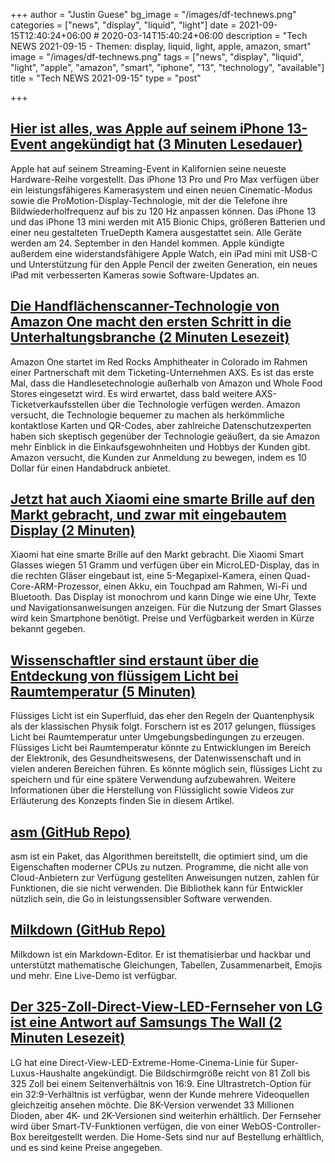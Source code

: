 +++
author = "Justin Guese"
bg_image = "/images/df-technews.png"
categories = ["news", "display", "liquid", "light"]
date = 2021-09-15T12:40:24+06:00 # 2020-03-14T15:40:24+06:00
description = "Tech NEWS 2021-09-15 - Themen: display, liquid, light, apple, amazon, smart"
image = "/images/df-technews.png"
tags = ["news", "display", "liquid", "light", "apple", "amazon", "smart", "iphone", "13", "technology", "available"]
title = "Tech NEWS 2021-09-15"
type = "post"

+++

## [Hier ist alles, was Apple auf seinem iPhone 13-Event angekündigt hat (3 Minuten Lesedauer)](https://www.engadget.com/apple-iphone-13-event-supercut-201538409.html)

 Apple hat auf seinem Streaming-Event in Kalifornien seine neueste Hardware-Reihe vorgestellt. Das iPhone 13 Pro und Pro Max verfügen über ein leistungsfähigeres Kamerasystem und einen neuen Cinematic-Modus sowie die ProMotion-Display-Technologie, mit der die Telefone ihre Bildwiederholfrequenz auf bis zu 120 Hz anpassen können. Das iPhone 13 und das iPhone 13 mini werden mit A15 Bionic Chips, größeren Batterien und einer neu gestalteten TrueDepth Kamera ausgestattet sein. Alle Geräte werden am 24. September in den Handel kommen. Apple kündigte außerdem eine widerstandsfähigere Apple Watch, ein iPad mini mit USB-C und Unterstützung für den Apple Pencil der zweiten Generation, ein neues iPad mit verbesserten Kameras sowie Software-Updates an.

## [Die Handflächenscanner-Technologie von Amazon One macht den ersten Schritt in die Unterhaltungsbranche (2 Minuten Lesezeit)](https://www.theverge.com/2021/9/14/22673238/amazon-one-palm-scanning-tech-entertainment-venue-red-rock-amphitheatre)

 Amazon One startet im Red Rocks Amphitheater in Colorado im Rahmen einer Partnerschaft mit dem Ticketing-Unternehmen AXS. Es ist das erste Mal, dass die Handlesetechnologie außerhalb von Amazon und Whole Food Stores eingesetzt wird. Es wird erwartet, dass bald weitere AXS-Ticketverkaufsstellen über die Technologie verfügen werden. Amazon versucht, die Technologie bequemer zu machen als herkömmliche kontaktlose Karten und QR-Codes, aber zahlreiche Datenschutzexperten haben sich skeptisch gegenüber der Technologie geäußert, da sie Amazon mehr Einblick in die Einkaufsgewohnheiten und Hobbys der Kunden gibt. Amazon versucht, die Kunden zur Anmeldung zu bewegen, indem es 10 Dollar für einen Handabdruck anbietet.

## [Jetzt hat auch Xiaomi eine smarte Brille auf den Markt gebracht, und zwar mit eingebautem Display (2 Minuten)](https://mashable.com/article/xiaomi-smart-glasses)

 Xiaomi hat eine smarte Brille auf den Markt gebracht. Die Xiaomi Smart Glasses wiegen 51 Gramm und verfügen über ein MicroLED-Display, das in die rechten Gläser eingebaut ist, eine 5-Megapixel-Kamera, einen Quad-Core-ARM-Prozessor, einen Akku, ein Touchpad am Rahmen, Wi-Fi und Bluetooth. Das Display ist monochrom und kann Dinge wie eine Uhr, Texte und Navigationsanweisungen anzeigen. Für die Nutzung der Smart Glasses wird kein Smartphone benötigt. Preise und Verfügbarkeit werden in Kürze bekannt gegeben.

## [Wissenschaftler sind erstaunt über die Entdeckung von flüssigem Licht bei Raumtemperatur (5 Minuten)](https://interestingengineering.com/finding-liquid-light-at-room-temperature)

 Flüssiges Licht ist ein Superfluid, das eher den Regeln der Quantenphysik als der klassischen Physik folgt. Forschern ist es 2017 gelungen, flüssiges Licht bei Raumtemperatur unter Umgebungsbedingungen zu erzeugen. Flüssiges Licht bei Raumtemperatur könnte zu Entwicklungen im Bereich der Elektronik, des Gesundheitswesens, der Datenwissenschaft und in vielen anderen Bereichen führen. Es könnte möglich sein, flüssiges Licht zu speichern und für eine spätere Verwendung aufzubewahren. Weitere Informationen über die Herstellung von Flüssiglicht sowie Videos zur Erläuterung des Konzepts finden Sie in diesem Artikel.

## [asm (GitHub Repo)](https://github.com/segmentio/asm)

 asm ist ein Paket, das Algorithmen bereitstellt, die optimiert sind, um die Eigenschaften moderner CPUs zu nutzen. Programme, die nicht alle von Cloud-Anbietern zur Verfügung gestellten Anweisungen nutzen, zahlen für Funktionen, die sie nicht verwenden. Die Bibliothek kann für Entwickler nützlich sein, die Go in leistungssensibler Software verwenden.

## [Milkdown (GitHub Repo)](https://github.com/Saul-Mirone/milkdown)

 Milkdown ist ein Markdown-Editor. Er ist thematisierbar und hackbar und unterstützt mathematische Gleichungen, Tabellen, Zusammenarbeit, Emojis und mehr. Eine Live-Demo ist verfügbar.

## [Der 325-Zoll-Direct-View-LED-Fernseher von LG ist eine Antwort auf Samsungs The Wall (2 Minuten Lesezeit)](https://www.engadget.com/lg-direct-view-led-tv-130035158.html)

 LG hat eine Direct-View-LED-Extreme-Home-Cinema-Linie für Super-Luxus-Haushalte angekündigt. Die Bildschirmgröße reicht von 81 Zoll bis 325 Zoll bei einem Seitenverhältnis von 16:9. Eine Ultrastretch-Option für ein 32:9-Verhältnis ist verfügbar, wenn der Kunde mehrere Videoquellen gleichzeitig ansehen möchte. Die 8K-Version verwendet 33 Millionen Dioden, aber 4K- und 2K-Versionen sind weiterhin erhältlich. Der Fernseher wird über Smart-TV-Funktionen verfügen, die von einer WebOS-Controller-Box bereitgestellt werden. Die Home-Sets sind nur auf Bestellung erhältlich, und es sind keine Preise angegeben.

